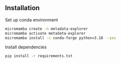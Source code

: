 ## Installation

Set up conda environment

```sh
micromamba create -n metadata-explorer
micromamba activate metadata-explorer
micromamba install -c conda-forge python=3.10 --yes
```

Install dependencies

```sh
pip install -r requirements.txt
```
